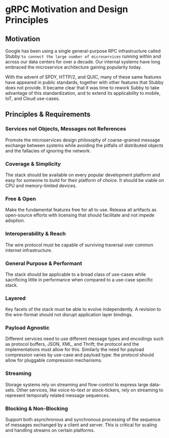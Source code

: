 # gRPC Motivation and Design Principles

## Motivation
Google has been using a single general-purpose RPC infrastructure called Stubby `to connect the large number of microservices` running within and across our data centers for over a decade. Our internal systems have long embraced the microservice architecture gaining popularity today. 

With the advent of SPDY, HTTP/2, and QUIC, many of these same features have appeared in public standards, together with other features that Stubby does not provide. It became clear that it was time to rework Subby to take advantage of this standardization, and to extend its applicability to mobile, IoT, and Cloud use-cases.

## Principles & Requirements

### Services not Objects, Messages not References
Promote the microservices design philosophy of coarse-grained message exchange between systems while avoiding the pitfalls of distributed objects and the fallacies of ignoring the network. 

### Coverage & Simplicity
The stack should be available on every popular development platform and easy for someone to build for their platform of choice. It should be viable on CPU and memory-limited devices.

### Free & Open
Make the fundamental features free for all to use. Release all artifacts as open-source efforts with licensing that should facilitate and not impede adoption.

### Interoperability & Reach
The wire protocol must be capable of surviving traversal over common internet infrastructure.

### General Purpose & Performant
The stack should be applicable to a broad class of use-cases while sacrificing little in performance when compared to a use-case specific stack.

### Layered
Key facets of the stack must be able to evolve independently. A revision to the wire-format should not disrupt application layer bindings.

### Payload Agnostic
Different services need to use different message types and encodings such as protocol buffers, JSON, XML, and Thrift; the protocol and the implementations must allow for this. Similarly the need for payload compression varies by use-case and payload type: the protocol should allow for pluggable compression mechanisms.

### Streaming
Storage systems rely on streaming and flow-control to express large data-sets. Other services, like voice-to-text or stock-tickers, rely on streaming to represent temporally related message sequences.

### Blocking & Non-Blocking
Support both asynchronous and synchronous processing of the sequence of messages exchanged by a client and server. This is critical for scaling and handling streams on certain platforms. 



